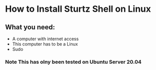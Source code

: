 # How to Install Sturtz Shell on Linux
## What you need:
- A computer with internet access
- This computer has to be a Linux 
- Sudo
### Note This has olny been tested on Ubuntu Server 20.04
